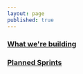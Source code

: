 ```yaml
---
layout: page
published: true
---
```


<div class="home">

  <h3><a href="what">What we're building</a></h3>

  <h3><a href="status">Planned Sprints</a></h3>

</div>